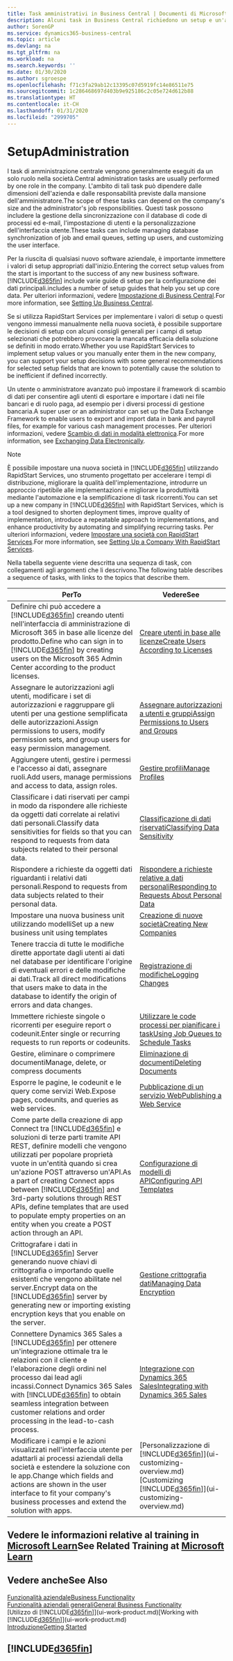 ```yaml
---
title: Task amministrativi in Business Central | Documenti di Microsoft
description: Alcuni task in Business Central richiedono un setup e un'amministrazione centrale. In questa sezione, viene fornita una descrizione di tali task e informazioni su come utilizzarli.
author: SorenGP
ms.service: dynamics365-business-central
ms.topic: article
ms.devlang: na
ms.tgt_pltfrm: na
ms.workload: na
ms.search.keywords: ''
ms.date: 01/30/2020
ms.author: sgroespe
ms.openlocfilehash: f71c3fa29ab12c13395c07d5919fc14e86511e75
ms.sourcegitcommit: 1c286468697d403b9e925186c2c05e724d612b88
ms.translationtype: HT
ms.contentlocale: it-CH
ms.lasthandoff: 01/31/2020
ms.locfileid: "2999705"
---
```

# <a name="administration"></a><span data-ttu-id="bc28a-104">Setup</span><span class="sxs-lookup"><span data-stu-id="bc28a-104">Administration</span></span>
<span data-ttu-id="bc28a-105">I task di amministrazione centrale vengono generalmente eseguiti da un solo ruolo nella società.</span><span class="sxs-lookup"><span data-stu-id="bc28a-105">Central administration tasks are usually performed by one role in the company.</span></span> <span data-ttu-id="bc28a-106">L'ambito di tali task può dipendere dalle dimensioni dell'azienda e dalle responsabilità previste dalla mansione dell'amministratore.</span><span class="sxs-lookup"><span data-stu-id="bc28a-106">The scope of these tasks can depend on the company's size and the administrator's job responsibilities.</span></span> <span data-ttu-id="bc28a-107">Questi task possono includere la gestione della sincronizzazione con il database di code di processi ed e-mail, l'impostazione di utenti e la personalizzazione dell'interfaccia utente.</span><span class="sxs-lookup"><span data-stu-id="bc28a-107">These tasks can include managing database synchronization of job and email queues, setting up users, and customizing the user interface.</span></span>  

<span data-ttu-id="bc28a-108">Per la riuscita di qualsiasi nuovo software aziendale, è importante immettere i valori di setup appropriati dall'inizio.</span><span class="sxs-lookup"><span data-stu-id="bc28a-108">Entering the correct setup values from the start is important to the success of any new business software.</span></span> [!INCLUDE[d365fin](includes/d365fin_md.md)] <span data-ttu-id="bc28a-109">include varie guide di setup per la configurazione dei dati principali.</span><span class="sxs-lookup"><span data-stu-id="bc28a-109">includes a number of setup guides that help you set up core data.</span></span> <span data-ttu-id="bc28a-110">Per ulteriori informazioni, vedere [Impostazione di Business Central](setup.md).</span><span class="sxs-lookup"><span data-stu-id="bc28a-110">For more information, see [Setting Up Business Central](setup.md).</span></span>

<span data-ttu-id="bc28a-111">Se si utilizza RapidStart Services per implementare i valori di setup o questi vengono immessi manualmente nella nuova società, è possibile supportare le decisioni di setup con alcuni consigli generali per i campi di setup selezionati che potrebbero provocare la mancata efficacia della soluzione se definiti in modo errato.</span><span class="sxs-lookup"><span data-stu-id="bc28a-111">Whether you use RapidStart Services to implement setup values or you manually enter them in the new company, you can support your setup decisions with some general recommendations for selected setup fields that are known to potentially cause the solution to be inefficient if defined incorrectly.</span></span>  

<span data-ttu-id="bc28a-112">Un utente o amministratore avanzato può impostare il framework di scambio di dati per consentire agli utenti di esportare e importare i dati nei file bancari e di ruolo paga, ad esempio per i diversi processi di gestione bancaria.</span><span class="sxs-lookup"><span data-stu-id="bc28a-112">A super user or an administrator can set up the Data Exchange Framework to enable users to export and import data in bank and payroll files, for example for various cash management processes.</span></span> <span data-ttu-id="bc28a-113">Per ulteriori informazioni, vedere [Scambio di dati in modalità elettronica](across-data-exchange.md).</span><span class="sxs-lookup"><span data-stu-id="bc28a-113">For more information, see [Exchanging Data Electronically](across-data-exchange.md).</span></span>

> [!NOTE]
> <span data-ttu-id="bc28a-114">È possibile impostare una nuova società in [!INCLUDE[d365fin](includes/d365fin_md.md)] utilizzando RapidStart Services, uno strumento progettato per accelerare i tempi di distribuzione, migliorare la qualità dell'implementazione, introdurre un approccio ripetibile alle implementazioni e migliorare la produttività mediante l'automazione e la semplificazione di task ricorrenti.</span><span class="sxs-lookup"><span data-stu-id="bc28a-114">You can set up a new company in [!INCLUDE[d365fin](includes/d365fin_md.md)] with RapidStart Services, which is a tool designed to shorten deployment times, improve quality of implementation, introduce a repeatable approach to implementations, and enhance productivity by automating and simplifying recurring tasks.</span></span> <span data-ttu-id="bc28a-115">Per ulteriori informazioni, vedere [Impostare una società con RapidStart Services](admin-set-up-a-company-with-rapidstart.md).</span><span class="sxs-lookup"><span data-stu-id="bc28a-115">For more information, see [Setting Up a Company With RapidStart Services](admin-set-up-a-company-with-rapidstart.md).</span></span>

<span data-ttu-id="bc28a-116">Nella tabella seguente viene descritta una sequenza di task, con collegamenti agli argomenti che li descrivono.</span><span class="sxs-lookup"><span data-stu-id="bc28a-116">The following table describes a sequence of tasks, with links to the topics that describe them.</span></span>   

|<span data-ttu-id="bc28a-117">**Per**</span><span class="sxs-lookup"><span data-stu-id="bc28a-117">**To**</span></span>|<span data-ttu-id="bc28a-118">**Vedere**</span><span class="sxs-lookup"><span data-stu-id="bc28a-118">**See**</span></span>|  
|------------|-------------|  
|<span data-ttu-id="bc28a-119">Definire chi può accedere a [!INCLUDE[d365fin](includes/d365fin_md.md)] creando utenti nell'interfaccia di amministrazione di Microsoft 365 in base alle licenze del prodotto.</span><span class="sxs-lookup"><span data-stu-id="bc28a-119">Define who can sign in to [!INCLUDE[d365fin](includes/d365fin_md.md)] by creating users on the Microsoft 365 Admin Center according to the product licenses.</span></span>|[<span data-ttu-id="bc28a-120">Creare utenti in base alle licenze</span><span class="sxs-lookup"><span data-stu-id="bc28a-120">Create Users According to Licenses</span></span>](ui-how-users-permissions.md)|
|<span data-ttu-id="bc28a-121">Assegnare le autorizzazioni agli utenti, modificare i set di autorizzazioni e raggruppare gli utenti per una gestione semplificata delle autorizzazioni.</span><span class="sxs-lookup"><span data-stu-id="bc28a-121">Assign permissions to users, modify permission sets, and group users for easy permission management.</span></span>|[<span data-ttu-id="bc28a-122">Assegnare autorizzazioni a utenti e gruppi</span><span class="sxs-lookup"><span data-stu-id="bc28a-122">Assign Permissions to Users and Groups</span></span>](ui-how-users-permissions.md)|
|<span data-ttu-id="bc28a-123">Aggiungere utenti, gestire i permessi e l'accesso ai dati, assegnare ruoli.</span><span class="sxs-lookup"><span data-stu-id="bc28a-123">Add users, manage permissions and access to data, assign roles.</span></span>|[<span data-ttu-id="bc28a-124">Gestire profili</span><span class="sxs-lookup"><span data-stu-id="bc28a-124">Manage Profiles</span></span>](admin-users-profiles-roles.md)|
|<span data-ttu-id="bc28a-125">Classificare i dati riservati per campi in modo da rispondere alle richieste da oggetti dati correlate ai relativi dati personali.</span><span class="sxs-lookup"><span data-stu-id="bc28a-125">Classify data sensitivities for fields so that you can respond to requests from data subjects related to their personal data.</span></span>|[<span data-ttu-id="bc28a-126">Classificazione di dati riservati</span><span class="sxs-lookup"><span data-stu-id="bc28a-126">Classifying Data Sensitivity</span></span>](admin-classifying-data-sensitivity.md)|
|<span data-ttu-id="bc28a-127">Rispondere a richieste da oggetti dati riguardanti i relativi dati personali.</span><span class="sxs-lookup"><span data-stu-id="bc28a-127">Respond to requests from data subjects related to their personal data.</span></span>|[<span data-ttu-id="bc28a-128">Rispondere a richieste relative a dati personali</span><span class="sxs-lookup"><span data-stu-id="bc28a-128">Responding to Requests About Personal Data</span></span>](admin-responding-to-requests-about-personal-data.md)|
|<span data-ttu-id="bc28a-129">Impostare una nuova business unit utilizzando modelli</span><span class="sxs-lookup"><span data-stu-id="bc28a-129">Set up a new business unit using templates</span></span>|[<span data-ttu-id="bc28a-130">Creazione di nuove società</span><span class="sxs-lookup"><span data-stu-id="bc28a-130">Creating New Companies</span></span>](about-new-company.md)|
|<span data-ttu-id="bc28a-131">Tenere traccia di tutte le modifiche dirette apportate dagli utenti ai dati nel database per identificare l'origine di eventuali errori e delle modifiche ai dati.</span><span class="sxs-lookup"><span data-stu-id="bc28a-131">Track all direct modifications that users make to data in the database to identify the origin of errors and data changes.</span></span>|[<span data-ttu-id="bc28a-132">Registrazione di modifiche</span><span class="sxs-lookup"><span data-stu-id="bc28a-132">Logging Changes</span></span>](across-log-changes.md)|  
|<span data-ttu-id="bc28a-133">Immettere richieste singole o ricorrenti per eseguire report o codeunit.</span><span class="sxs-lookup"><span data-stu-id="bc28a-133">Enter single or recurring requests to run reports or codeunits.</span></span>|[<span data-ttu-id="bc28a-134">Utilizzare le code processi per pianificare i task</span><span class="sxs-lookup"><span data-stu-id="bc28a-134">Using Job Queues to Schedule Tasks</span></span>](admin-job-queues-schedule-tasks.md)|  
|<span data-ttu-id="bc28a-135">Gestire, eliminare o comprimere documenti</span><span class="sxs-lookup"><span data-stu-id="bc28a-135">Manage, delete, or compress documents</span></span>|[<span data-ttu-id="bc28a-136">Eliminazione di documenti</span><span class="sxs-lookup"><span data-stu-id="bc28a-136">Deleting Documents</span></span>](admin-manage-documents.md)|  
|<span data-ttu-id="bc28a-137">Esporre le pagine, le codeunit e le query come servizi Web.</span><span class="sxs-lookup"><span data-stu-id="bc28a-137">Expose pages, codeunits, and queries as web services.</span></span>|[<span data-ttu-id="bc28a-138">Pubblicazione di un servizio Web</span><span class="sxs-lookup"><span data-stu-id="bc28a-138">Publishing a Web Service</span></span>](across-how-publish-web-service.md)|
|<span data-ttu-id="bc28a-139">Come parte della creazione di app Connect tra [!INCLUDE[d365fin](includes/d365fin_md.md)] e soluzioni di terze parti tramite API REST, definire modelli che vengono utilizzati per popolare proprietà vuote in un'entità quando si crea un'azione POST attraverso un'API.</span><span class="sxs-lookup"><span data-stu-id="bc28a-139">As a part of creating Connect apps between [!INCLUDE[d365fin](includes/d365fin_md.md)] and 3rd-party solutions through REST APIs, define templates that are used to populate empty properties on an entity when you create a POST action through an API.</span></span>|[<span data-ttu-id="bc28a-140">Configurazione di modelli di API</span><span class="sxs-lookup"><span data-stu-id="bc28a-140">Configuring API Templates</span></span>](admin-configuring-api-template.md)|
|<span data-ttu-id="bc28a-141">Crittografare i dati in [!INCLUDE[d365fin](includes/d365fin_md.md)] Server generando nuove chiavi di crittografia o importando quelle esistenti che vengono abilitate nel server.</span><span class="sxs-lookup"><span data-stu-id="bc28a-141">Encrypt data on the [!INCLUDE[d365fin](includes/d365fin_md.md)] server by generating new or importing existing encryption keys that you enable on the server.</span></span>|[<span data-ttu-id="bc28a-142">Gestione crittografia dati</span><span class="sxs-lookup"><span data-stu-id="bc28a-142">Managing Data Encryption</span></span>](admin-manage-data-encryption.md)|
|<span data-ttu-id="bc28a-143">Connettere Dynamics 365 Sales a [!INCLUDE[d365fin](includes/d365fin_md.md)] per ottenere un'integrazione ottimale tra le relazioni con il cliente e l'elaborazione degli ordini nel processo dai lead agli incassi.</span><span class="sxs-lookup"><span data-stu-id="bc28a-143">Connect Dynamics 365 Sales with [!INCLUDE[d365fin](includes/d365fin_md.md)] to obtain seamless integration between customer relations and order processing in the lead-to-cash process.</span></span>|[<span data-ttu-id="bc28a-144">Integrazione con Dynamics 365 Sales</span><span class="sxs-lookup"><span data-stu-id="bc28a-144">Integrating with Dynamics 365 Sales</span></span>](admin-prepare-dynamics-365-for-sales-for-integration.md)|
|<span data-ttu-id="bc28a-145">Modificare i campi e le azioni visualizzati nell'interfaccia utente per adattarli ai processi aziendali della società e estendere la soluzione con le app.</span><span class="sxs-lookup"><span data-stu-id="bc28a-145">Change which fields and actions are shown in the user interface to fit your company's business processes and extend the solution with apps.</span></span>|<span data-ttu-id="bc28a-146">[Personalizzazione di [!INCLUDE[d365fin](includes/d365fin_md.md)]](ui-customizing-overview.md)</span><span class="sxs-lookup"><span data-stu-id="bc28a-146">[Customizing [!INCLUDE[d365fin](includes/d365fin_md.md)]](ui-customizing-overview.md)</span></span>|

## <a name="see-related-training-at-microsoft-learnlearnpathsdeploy-configure-dynamics-365-business-central"></a><span data-ttu-id="bc28a-147">Vedere le informazioni relative al training in [Microsoft Learn](/learn/paths/deploy-configure-dynamics-365-business-central/)</span><span class="sxs-lookup"><span data-stu-id="bc28a-147">See Related Training at [Microsoft Learn](/learn/paths/deploy-configure-dynamics-365-business-central/)</span></span>

## <a name="see-also"></a><span data-ttu-id="bc28a-148">Vedere anche</span><span class="sxs-lookup"><span data-stu-id="bc28a-148">See Also</span></span>
[<span data-ttu-id="bc28a-149">Funzionalità aziendale</span><span class="sxs-lookup"><span data-stu-id="bc28a-149">Business Functionality</span></span>](across-business-functionality.md)  
[<span data-ttu-id="bc28a-150">Funzionalità aziendali generali</span><span class="sxs-lookup"><span data-stu-id="bc28a-150">General Business Functionality</span></span>](ui-across-business-areas.md)  
<span data-ttu-id="bc28a-151">[Utilizzo di [!INCLUDE[d365fin](includes/d365fin_md.md)]](ui-work-product.md)</span><span class="sxs-lookup"><span data-stu-id="bc28a-151">[Working with [!INCLUDE[d365fin](includes/d365fin_md.md)]](ui-work-product.md)</span></span>  
[<span data-ttu-id="bc28a-152">Introduzione</span><span class="sxs-lookup"><span data-stu-id="bc28a-152">Getting Started</span></span>](product-get-started.md)    

## [!INCLUDE[d365fin](includes/free_trial_md.md)]  
